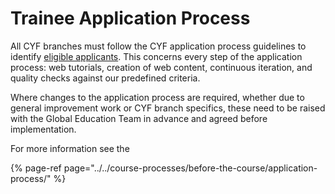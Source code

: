 # Trainee Application Process

All CYF branches must follow the CYF application process guidelines to identify [eligible applicants](https://docs.codeyourfuture.io/course-processes/before-the-course/course-eligibility). This concerns every step of the application process: web tutorials, creation of web content, continuous iteration, and quality checks against our predefined criteria.

Where changes to the application process are required, whether due to general improvement work or CYF branch specifics, these need to be raised with the Global Education Team in advance and agreed before implementation.

For more information see the

{% page-ref page="../../course-processes/before-the-course/application-process/" %}
